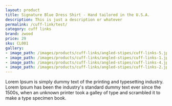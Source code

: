 ```yaml
---
layout: product
title: Signature Blue Dress Shirt - Hand tailored in the U.S.A.
description: This is just a description or whatever
permalink: /cuff-link/test/
category: cuff links
brand: zwood
price: 29
sku: CL001
gallery:
- image_path: /images/products/cuff-links/angled-stipes/cuff-links-5.jpg
- image_path: /images/products/cuff-links/angled-stipes/cuff-links-1.jpg
- image_path: /images/products/cuff-links/angled-stipes/cuff-links-4.jpg
- image_path: /images/products/cuff-links/angled-stipes/cuff-links-2.jpg
---
```

Lorem Ipsum is simply dummy text of the printing and typesetting industry. Lorem Ipsum has been the industry's standard dummy text ever since the 1500s, when an unknown printer took a galley of type and scrambled it to make a type specimen book.